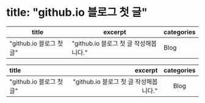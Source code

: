 # title: "github.io 블로그  첫 글"  

|title|excerpt|categories|
|------|---|---|
|"github.io 블로그  첫 글"|"github.io 블로그 첫 글 작성해봅니다."|Blog|

|title|excerpt|categories|
|:---|---:|:---:|
|"github.io 블로그  첫 글"|"github.io 블로그 첫 글 작성해봅니다."|Blog|
